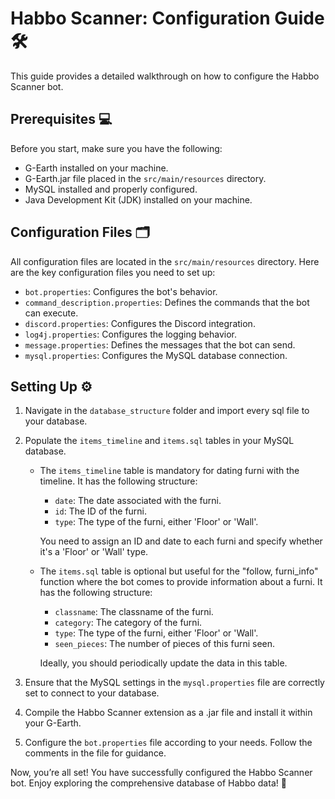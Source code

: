 # Habbo Scanner: Configuration Guide 🛠️

This guide provides a detailed walkthrough on how to configure the Habbo Scanner bot. 

## Prerequisites 💻

Before you start, make sure you have the following:

- G-Earth installed on your machine.
- G-Earth.jar file placed in the `src/main/resources` directory.
- MySQL installed and properly configured.
- Java Development Kit (JDK) installed on your machine.

## Configuration Files 🗂️

All configuration files are located in the `src/main/resources` directory. Here are the key configuration files you need to set up:

- `bot.properties`: Configures the bot's behavior.
- `command_description.properties`: Defines the commands that the bot can execute.
- `discord.properties`: Configures the Discord integration.
- `log4j.properties`: Configures the logging behavior.
- `message.properties`: Defines the messages that the bot can send.
- `mysql.properties`: Configures the MySQL database connection.

## Setting Up ⚙️

1. Navigate in the `database_structure` folder and import every sql file to your database.
2. Populate the `items_timeline` and `items.sql` tables in your MySQL database. 

   - The `items_timeline` table is mandatory for dating furni with the timeline. It has the following structure:
     - `date`: The date associated with the furni.
     - `id`: The ID of the furni.
     - `type`: The type of the furni, either 'Floor' or 'Wall'.
     
     You need to assign an ID and date to each furni and specify whether it's a 'Floor' or 'Wall' type.

   - The `items.sql` table is optional but useful for the "follow, furni_info" function where the bot comes to provide information about a furni. It has the following structure:
     - `classname`: The classname of the furni.
     - `category`: The category of the furni.
     - `type`: The type of the furni, either 'Floor' or 'Wall'.
     - `seen_pieces`: The number of pieces of this furni seen.
     
     Ideally, you should periodically update the data in this table.

3. Ensure that the MySQL settings in the `mysql.properties` file are correctly set to connect to your database.
4. Compile the Habbo Scanner extension as a .jar file and install it within your G-Earth.
5. Configure the `bot.properties` file according to your needs. Follow the comments in the file for guidance.

Now, you’re all set! You have successfully configured the Habbo Scanner bot. Enjoy exploring the comprehensive database of Habbo data! 🎉
